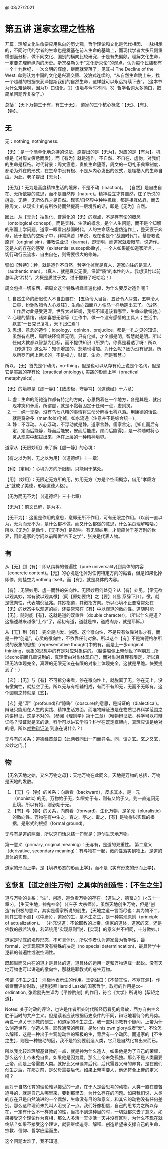 @ 03/27/2021

# 第五讲 道家玄理之性格

开篇：理解文化生命要应用纵向的历史观，哲学理论和文化是代代相因、一脉相承的，不同时代的学者的生命也是奠基在前人生命的基础上，而现代学者大多只侧重横剖面分析，做不同文化、国别的横向比较研究，于是有失偏颇。理解文化生命，一定要先理解纵向的历史。斯宾格勒关于“文化断灭论”的观点，认为每个民族都有一个十九世纪，一次文明的辉煌，继而就衰落了，见其书 The Decline of the West. 牟则认为中国的文化是兴衰交替、波浪式连续的，“从自然生命跳上来，找一个超越的根据来润泽提斯我们的自然生命，这样就可以永远持续下去”。（这本书为什么难读啊，因为1）口语化，2）语境与今时不同，3）哲学名词太多拗口，把简单问题弄复杂了。）

总括：【天下万物生于有，有生于无】， 道家的三个核心概念：【无】、【有】、【物】。

## 无
无：nothing, nothingness.

【无】：是一个简单化地总持的说法，原提出的是【无为】，对应的是【有为】。机缘是【对周文疲惫而发】，而【有为】就是造作，不自然、不自在、虚伪，对我们的生命是桎梏。时代背景：周文疲惫，贵族生命堕落，周文的一切礼乐典章制度，都沦为外在的形式，在生命中没有根、不是从内心发出的仪式，是桎梏人的生命自由。为此，老子提出【无为】。

【无为】：无为是高度精神生活的境界，不是不动（inaction)。 【自然】是自由自在、无所依靠的意思，而不是自然界（nature)。精神独立才算自然，庄子所说的逍遥、无待，无所依靠才是自然。现实/自然界中种种机缘，都是相互依靠，而去除周文，从现实上的有所依待而然提高一层境界的话，即是【无为】自然。

因此，从【无为】抽象化、普遍化的【无】的观点，不是存有论的概念（ontological concept)，而是实践、生活的概念，是个人生问题，而不是个知解的形而上学问题。道家一眼看出战国时代，人的生命落在虚伪造作上，整天疲于奔命，疲于虚伪的空架子中，非常痛苦（牟说，现在也是个“战国时代”）。基督教说原罪（original sin)，佛教说业识（karma)，即无明，而道家就着眼前，说造作。这是人的存在的感受（existential susceptibility)，一个人如果能如道家所言，一切行动行云流水、自由自在，则需要很大的修炼。

譬如【矜持】：矜，就是造作不自然，矜字化掉就是真人，道家向往的是真人（authentic man）。（真人，就是真实无假，保留“质”的本性的人。我想汉竹以前总叫我“矜持”，大概是质胜于文，过于撒野了吧哈哈！）

周文包括一切东西，把周文这个特殊机缘普遍化掉，为什么要反对造作呢？

1. 自然生命的纷迟使人不自由自在: 【五色令人目盲，五音令人耳聋，五味令人口爽，纷驰畋猎令人心发狂】，生命向四面八方像马一样地跑出去了。（诚然，工作后对此感受更深，世界太过斑斓，我都不知道该看哪里，生命四散纷驰。）
2. 心理的情绪，诸如喜怒无常等（工作中，做一个没有感情的工具人；生活中，默念“一日克己复礼，天下归仁焉”）
3. 思想、意念的造作：ideology、opinion、prejudice，都是一孔之见的知识，虽然有点明，周围缺环绕着无明。只有化掉，才全部是明，智慧就是明。所以任何大教都以智慧为目标，而不提供知识（所罗门，你真是看透了呀！所以《传道书》这么写：知识增加的，愁烦也增加。为什么呢？因为没有智慧。所以所罗门问上帝求的，不是权力、财富、生命，而是智慧。）

所以，【无】首先是个动词，no-thing，但是也可以从存有论上说是个名词，但是它是实践的存有论（practical ontology), 实践的形而上学（practical metaphysics)。

【无】的境界是【虚一静】：【致虚极，守静笃】（《道德经》十六章）
1. 虚：生命的纷驰造作都有特定的方向，心思黏着在一个地方，各是其是，就出现冲突和矛盾。所谓虚，就是不黏著固定于任何一点，虚则灵。
2. 一：纯一无杂，没有乌七八糟的事情将生命分解得七零八落。用康德的话说，就是将杂多（manifold)化掉，如水流通（注意并不是综合统一）。
3. 静：不浮动。人心浮动，不浮动就是静。道家言静，儒家言定。【知止而后有定，定而后能静，静而后能安，安而后能虑，虑而后能得】，是一种随时将心灵从现实中超拔出来，浮在上层的一种精神境界。

道家从【无限妙用】来了解【虚一静】的心境：

【有之以为利，无之以为用】（《道德经》十一章）

【利】（定用）：心境为方向所限制，只能用于某处。

【用】（妙用）：无限定无方所的用，妙用无方（方是个空间概念，借用“孝廉方正”就成了美德，形容道德人格）。

【无为而无不为】（《道德经》三十七章）

【无为】：前文已解，是为本。

【无不为】：这里是作用的意思，意即无所不作用，可有无限之作用。（以前一直以为，无为而无不为，是什么都不做，而又什么都做的意思，什么呆瓜理解哈哈。）
所以【无为】是动作，【无不为】是影响。有无限妙用，才能应付千差万别的世界，因此道家的学问以前叫做“帝王之学”，张良是代表人物。

## 有

从【无】到【有】：即从纯粹的普遍性（pure universality)到具体的内容（concrete content)。【无】的心境是化掉对任何特定方向的黏着，但是如果化掉即停，则挂空为nothing itself。而【有】，就是具体的内容。

【有】：无限妙用、虚一而静的矢向性。无限妙用何处见？从【有】处见。【常无欲以观其妙，常有欲以观其徼】（同【原始要终】之【要】（《易 系辞下》））。徼，就是徼向性，代表端倪征兆。其妙指道，其徼指方向。所以心境不止要常常处在【无】的状态中以观道的妙，还要常常在【有】中以观道的徼向性。道随时能【无】，随时能【有】，这就是道的双重性（double character)。（所以什么是道？这描述越来越像“上帝”了，起初有道，道就是神，道成肉身，就是耶稣。）

从【无】到【有】：完全是内发、创造。这个徼向性，不是只有依靠对象才有，而是一种“创造”，心灵的徼向性，不依靠任何对象。所以这个【有】不是海德格尔所说的表象的思想（representative thought)中的有，而是上一步original thinking，表象的思想中的有是对应对象讲的。（越讲越像上帝创世了啊朋友...所以echo前面几章说到的，真理借由对象体现自己，而对象对真理有限定，所以真理无法体现完全，真理的无限无法在有限的对象上体现完全，这就是吊诡。快要提到了！）

【玄】：【无】与【有】不可拆分来看，停在徼向性上，就脱离了无，停在无上，没有徼向性，就挂空了无。所以无与有相辅相成，有而不有即无，无而不无即有，这个圆周之转就是【玄】。

【玄】是“深”（profound)和“隐晦”（obscure)的意思，是辩证的（dialectical)。辩证只能用在人生的实践、精神生活方面，而唯物辩证法是在物质世界科学范围之内讲辩证，这是不对的。（参阅《理则学》第十三章）（唯物辩证法，科学可以将辩证吗？辩证就是玄的话，科学可以讲玄学吗？科学在既定框架内，真理应该是绝对的吧。所以[唯物辩证法](https://zh.wikipedia.org/wiki/%E5%94%AF%E7%89%A9%E8%BE%AF%E8%AD%89%E6%B3%95) 到底在说什么？）

无与有的关系：道德经首章曰【此两者同出一门而异名。同，谓之玄。玄之又玄，众妙之门。】


## 物

【无名天地之始，又名万物之母】：天地万物在此同义，天地是万物的总括，万物是天地的发散。

1. 【无】与【物】的关系：向后看（backward），反求其本，是一元（monistic) 的无。万物始于无，如果始于有，则有又始于又，则一直追问无止境。所以有始，则必始于无。
2. 【有】与【物】的关系，向前看（forward)，生化万物，是多元（pluralistic) 的徼向性。万物在有中生之、育之、亭之、毒之，【有】是物得以实现的根据，是形式的根据（formal ground)。

无与有是道的两面，所以这句话总结一句就是：道创生天地万物。

第一意义（primary, original meaning)：无与有，是道的双重性。
第二意义（derivative, secondary meaning)：有与物在一起，徼向性落实到物上，是道的具体的实现。

道家的形而上学，是【境界形态的形而上学】，而不是【实有形态的形而上学】。


## 玄恢复【道之创生万物】之具体的创造性：【不生之生】

道与万物的关系：“生”，创造，道负责万物的存在。【道生之，德畜之】（<五十一章>)，【生天生地，神鬼神帝】（《庄子 大宗师》）。虽然天地创生万物，但是“创造”有积极的意义，其实是儒家所说的创生，【天地之道一言而尽也：其为物不二，则其生物不测】（《中庸》），道家的生，是不生之生，是一种实现原则（principle of actualization)。
（补充说道：不论耶教的上帝，儒家的道体，道家的玄，还是佛教的般若法身，若笼统用“实现原则”说，【实现】的意义并不相同，十分微妙。）

道家是彻底的境界形态，不可具体化，所以作者认为道家最为哲学性，最formal，对实现原理没有特殊的决定（no special determincation)，最具哲学中逻辑的普遍性或说空洞性。

既超越而又内在的道才是具体的道，道具体的运用一定和万物连载一起说。没有天地万物也可以讲道的徼向性，那就是耶教式的疮生万物。

何谓【不生之生】：消极地表示生的作用。王弼注曰：【不禁其性，不塞其源】。作者继而评价时政，提到按照Harold Laski的国家哲学，政府的作用是co-ordination, 张君励先生译为【平停酌剂】的作用，符合《大学》所说的【絜矩之道】。

Notes: 关于时政的评论，也许是作者所处时代所经历看见的缘故，西方自由主义胜于当时的共产主义。但是读者应该根据历史条件的不同，辩证地看待今的局势。
再说一点关于耶教的创生，和道家的不生之生。我一直对耶教有个疑问，上帝为什么创造世界，创造人类。耶教通常的解释，是for his own glory或者“爱”。不论怎么解释，这是一种出于主观能动性的积极的生，背后有一个动因。而道家的【不生之生】，则是一种被动的因，我不是特别要创造人类，它只是自然化育出来而已。

所以我比较难理解基督教的一点，就是神为什么造人。如果他是为了自己的荣耀，那么这个上帝未免自负。如果他是因为爱，那么上帝未免孤独。那么不是人类需要上帝，而是上帝需要人类。就好比父母诞育后代，后代需要父母的养育，是在他们创生之后，在那之前，是父母需要后代。如果上帝需要人，他还符合上帝的定义吗？

而对于自然化育的理论难以接受的一点，在于人是会思考的动物。人类一直在苦苦追寻的，就是自己从哪里来，要到那里去，为什么存在的问题。如果我们说，人类的存在只是自然演进的一个偶然，生命没有目的和意义，和其它的动物没有任何差别。那么这种理论未免叫人沮丧了一点。我们好像相信，自己的思考力之所以存在，一定有什么不一样的目的性，当找不到这种目的时，一切就都失去了意义。如果接受这个理论作为真相，那么人多活一天少活一天并没有区别，为什么不现在就终结？如果不接受这个理论，就要继续追寻、解释、创造希望来支撑自己的生命，宗教、信仰、哲学应运而生。

这个问题太难了，我不知道。
